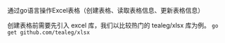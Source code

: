 通过go语言操作Excel表格（创建表格、读取表格信息、更新表格信息）


创建表格前需要先引入 excel 库，我们以比较热门的 tealeg/xlsx 库为例。
   `go get github.com/tealeg/xlsx`
